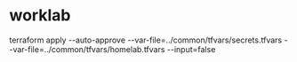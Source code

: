 # worklab

terraform apply --auto-approve --var-file=../common/tfvars/secrets.tfvars --var-file=../common/tfvars/homelab.tfvars --input=false